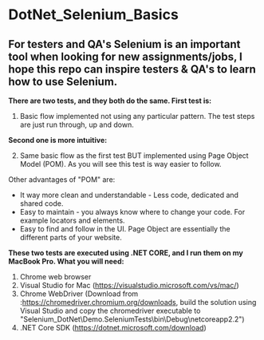 # DotNet_Selenium_Basics

## For testers and QA's Selenium is an important tool when looking for new assignments/jobs, I hope this repo can inspire testers & QA's to learn how to use Selenium.

**There are two tests, and they both do the same. First test is:**

1. Basic flow implemented not using any particular pattern. The test steps are just run through, up and down. 

**Second one is more intuitive:**

2. Same basic flow as the first test BUT implemented using Page Object Model (POM). As you will see this test is way easier to follow.

Other advantages of "POM" are: 
* It way more clean and understandable - Less code, dedicated and shared code.
* Easy to maintain - you always know where to change your code. For example locators and elements.
* Easy to find and follow in the UI. Page Object are essentially the different parts of your website.

**These two tests are executed using .NET CORE, and I run them on my MacBook Pro. What you will need:**
1. Chrome web browser
2. Visual Studio for Mac (https://visualstudio.microsoft.com/vs/mac/)
3. Chrome WebDriver (Download from :https://chromedriver.chromium.org/downloads, build the solution using Visual Studio and copy the chromedriver executable to "Selenium_DotNet\Demo.SeleniumTests\bin\Debug\netcoreapp2.2​")
4. .NET Core SDK (https://dotnet.microsoft.com/download)
